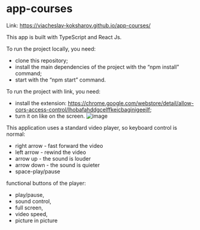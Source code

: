 # app-courses
Link: https://viacheslav-koksharov.github.io/app-courses/

This app is built with TypeScript and React Js.

To run the project locally, you need:
- clone this repository;
- install the main dependencies of the project with the “npm install” command;
- start with the “npm start” command.

To run the project with link, you need:
- install the extension: https://chrome.google.com/webstore/detail/allow-cors-access-control/lhobafahddgcelffkeicbaginigeejlf;
- turn it on like on the screen.
![image](https://user-images.githubusercontent.com/64725709/226318253-23004e48-b331-40cd-b876-9e1530e1010e.png)

This application uses a standard video player, so keyboard control is normal:
+ right arrow - fast forward the video
+ left arrow - rewind the video
+ arrow up - the sound is louder
+ arrow down - the sound is quieter
+ space-play/pause

functional buttons of the player:
+ play/pause, 
+ sound control, 
+ full screen, 
+ video speed, 
+ picture in picture
